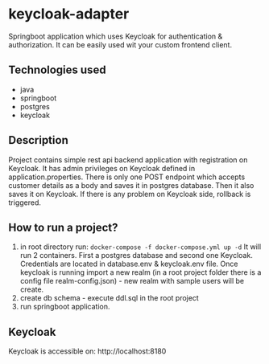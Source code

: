 # keycloak-adapter

Springboot application which uses Keycloak for authentication & authorization.
It can be easily used wit your custom frontend client. 

## Technologies used
- java
- springboot
- postgres
- keycloak

## Description

Project contains simple rest api backend application with registration on Keycloak. 
It has admin privileges on Keycloak defined in application.properties. 
There is only one POST endpoint which accepts customer details as a body and saves it in
postgres database. Then it also saves it on Keycloak. If there is any problem on Keycloak
side, rollback is triggered.

## How to run a project?
1. in root directory run: `docker-compose -f docker-compose.yml up -d`
It will run 2 containers. First a postgres database and second one Keycloak. Credentials
are located in database.env & keycloak.env file. Once keycloak is running import a new realm
(in a root project folder there is a config file realm-config.json) - new realm with sample users
will be create.
2. create db schema - execute ddl.sql in the root project
3. run springboot application.

## Keycloak
Keycloak is accessible on: http://localhost:8180
